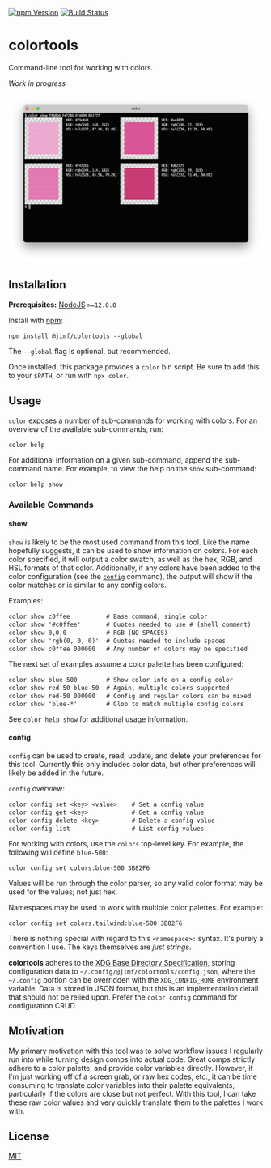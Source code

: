 [![npm Version](https://img.shields.io/npm/v/@jimf/colortools.svg)](https://www.npmjs.com/package/@jimf/colortools)
[![Build Status](https://github.com/jimf/colortools/workflows/CI/badge.svg)](https://github.com/jimf/colortools/actions)

# colortools

Command-line tool for working with colors.

_Work in progress_

![screenshot](screenshot.png)

## Installation

__Prerequisites:__ [NodeJS](https://nodejs.org) `>=12.0.0`

Install with [npm](https://www.npmjs.com/get-npm):

    npm install @jimf/colortools --global

The `--global` flag is optional, but recommended.

Once installed, this package provides a `color` bin script.
Be sure to add this to your `$PATH`, or run with `npx color`.

## Usage

`color` exposes a number of sub-commands for working with colors.
For an overview of the available sub-commands, run:

    color help

For additional information on a given sub-command, append the sub-command name.
For example, to view the help on the `show` sub-command:

    color help show

### Available Commands

#### show

`show` is likely to be the most used command from this tool.
Like the name hopefully suggests, it can be used to show information on colors.
For each color specified, it will output a color swatch, as well as the hex, RGB, and HSL formats of that color.
Additionally, if any colors have been added to the color configuration (see the [`config`](#config) command), the output will show if the color matches or is similar to any config colors.

Examples:

    color show c0ffee          # Base command, single color
    color show '#c0ffee'       # Quotes needed to use # (shell comment)
    color show 0,0,0           # RGB (NO SPACES)
    color show 'rgb(0, 0, 0)'  # Quotes needed to include spaces
    color show c0ffee 000000   # Any number of colors may be specified

The next set of examples assume a color palette has been configured:

    color show blue-500        # Show color info on a config color
    color show red-50 blue-50  # Again, multiple colors supported
    color show red-50 000000   # Config and regular colors can be mixed
    color show 'blue-*'        # Glob to match multiple config colors

See `color help show` for additional usage information.

#### config

`config` can be used to create, read, update, and delete your preferences for this tool.
Currently this only includes color data, but other preferences will likely be added in the future.

`config` overview:

    color config set <key> <value>    # Set a config value
    color config get <key>            # Get a config value
    color config delete <key>         # Delete a config value
    color config list                 # List config values

For working with colors, use the `colors` top-level key.
For example, the following will define `blue-500`:

    color config set colors.blue-500 3B82F6

Values will be run through the color parser, so any valid color format may be used for the values; not just hex.

Namespaces may be used to work with multiple color palettes.
For example:

    color config set colors.tailwind:blue-500 3B82F6

There is nothing special with regard to this `<namespace>:` syntax.
It's purely a convention I use.
The keys themselves are _just strings_.

__colortools__ adheres to the [XDG Base Directory Specification](https://specifications.freedesktop.org/basedir-spec/basedir-spec-latest.html), storing configuration data to `~/.config/@jimf/colortools/config.json`, where the `~/.config` portion can be overridden with the `XDG_CONFIG_HOME` environment variable.
Data is stored in JSON format, but this is an implementation detail that should not be relied upon.
Prefer the `color config` command for configuration CRUD.

## Motivation

My primary motivation with this tool was to solve workflow issues I regularly run into while turning design comps into actual code.
Great comps strictly adhere to a color palette, and provide color variables directly.
However, if I'm just working off of a screen grab, or raw hex codes, etc., it can be time consuming to translate color variables into their palette equivalents, particularly if the colors are close but not perfect.
With this tool, I can take these raw color values and very quickly translate them to the palettes I work with.

## License

[MIT](LICENSE)
